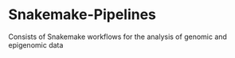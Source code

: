 # Snakemake-Pipelines
Consists of Snakemake workflows for the analysis of genomic and epigenomic data
